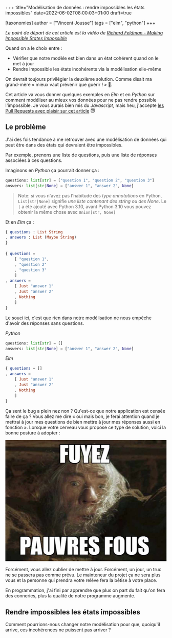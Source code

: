 +++
title="Modélisation de données : rendre impossibles les états impossibles"
date=2022-06-02T08:00:03+01:00
draft=true

[taxonomies]
author = ["Vincent Jousse"]
tags = ["elm", "python"]
+++

_Le point de départ de cet article est la vidéo de [Richard Feldman - Making Impossible States Impossible](https://www.youtube.com/watch?v=IcgmSRJHu_8)_


Quand on a le choix entre :
- Vérifier que notre modèle est bien dans un état cohérent quand on le met à jour
- Rendre impossible les états incohérents via la modélisation elle-même

On devrait toujours privilégier la deuxième solution. Comme disait ma grand-mère « mieux vaut prévenir que guérir ! » 👵.

Cet article va vous donner quelques exemples en _Elm_ et en _Python_ sur comment modéliser au mieux vos données pour ne pas rendre possible l'impossible. Je vous aurais bien mis du _Javascript_, mais heu, j'accepte [les Pull Requests avec plaisir sur cet article](#) 😇

<!-- more -->

## Le problème

J'ai des fois tendance à me retrouver avec une modélisation de données qui peut être dans des états qui devraient être impossibles.

Par exemple, prenons une liste de questions, puis une liste de réponses associées à ces questions.

Imaginons en _Python_ ça pourrait donner ça :

```python
questions: list[str] = ["question 1", "question 2", "question 3"]
answers: list[str|None] = ["answer 1", "answer 2", None]
```

> Note: si vous n'avez pas l'habitude des _type annotations_ en Python, `List[str|None]` signifie _une liste contenant des string ou des None_. Le `|` a été ajouté avec Python 3.10, avant Python 3.10 vous pouvez obtenir la même chose avec `Union[str, None]`

Et en _Elm_ ça :

```elm
{ questions : List String
, answers : List (Maybe String)
}

{ questions =
    [ "question 1",
    , "question 2"
    , "question 3"
    ]
, answers =
    [ Just "answer 1"
    , Just "answer 2"
    , Nothing
    ]
}
```

Le souci ici, c'est que rien dans notre modélisation ne nous empêche d'avoir des réponses sans questions.

_Python_
```python
questions: list[str] = []
answers: list[str|None] = ["answer 1", "answer 2", None]
```


_Elm_
```elm
{ questions = []
, answers =
    [ Just "answer 1"
    , Just "answer 2"
    , Nothing
    ]
}
```

Ça sent le bug a plein nez non ? Qu'est-ce que notre application est censée faire de ça ? Vous allez me dire « oui mais bon, je ferai attention quand je mettrai à jour mes questions de bien mettre à jour mes réponses aussi en fonction ». Lorsque votre cerveau vous propose ce type de solution, voici la bonne posture à adopter :

![Fuyez pauvres fous](images/fuyez_pautres_fous.jpg)

Forcément, vous allez oublier de mettre à jour. Forcément, un jour, un truc ne se passera pas comme prévu. Le mainteneur du projet ça ne sera plus vous et la personne qui prendra votre relève fera la bêtise à votre place.

En programmation, j'ai fini par apprendre que plus on part du fait qu'on fera des conneries, plus la qualité de notre programme augmente.

## Rendre impossibles les états impossibles

Comment pourrions-nous changer notre modélisation pour que, quoiqu'il arrive, ces incohérences ne puissent pas arriver ?
